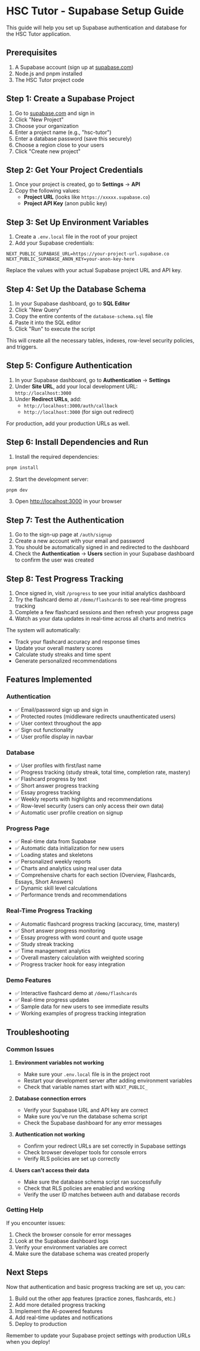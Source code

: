 # HSC Tutor - Supabase Setup Guide

This guide will help you set up Supabase authentication and database for the HSC Tutor application.

## Prerequisites

1. A Supabase account (sign up at [supabase.com](https://supabase.com))
2. Node.js and pnpm installed
3. The HSC Tutor project code

## Step 1: Create a Supabase Project

1. Go to [supabase.com](https://supabase.com) and sign in
2. Click "New Project"
3. Choose your organization
4. Enter a project name (e.g., "hsc-tutor")
5. Enter a database password (save this securely)
6. Choose a region close to your users
7. Click "Create new project"

## Step 2: Get Your Project Credentials

1. Once your project is created, go to **Settings** → **API**
2. Copy the following values:
   - **Project URL** (looks like `https://xxxxx.supabase.co`)
   - **Project API Key** (anon public key)

## Step 3: Set Up Environment Variables

1. Create a `.env.local` file in the root of your project
2. Add your Supabase credentials:

```env
NEXT_PUBLIC_SUPABASE_URL=https://your-project-url.supabase.co
NEXT_PUBLIC_SUPABASE_ANON_KEY=your-anon-key-here
```

Replace the values with your actual Supabase project URL and API key.

## Step 4: Set Up the Database Schema

1. In your Supabase dashboard, go to **SQL Editor**
2. Click "New Query"
3. Copy the entire contents of the `database-schema.sql` file
4. Paste it into the SQL editor
5. Click "Run" to execute the script

This will create all the necessary tables, indexes, row-level security policies, and triggers.

## Step 5: Configure Authentication

1. In your Supabase dashboard, go to **Authentication** → **Settings**
2. Under **Site URL**, add your local development URL: `http://localhost:3000`
3. Under **Redirect URLs**, add:
   - `http://localhost:3000/auth/callback`
   - `http://localhost:3000` (for sign out redirect)

For production, add your production URLs as well.

## Step 6: Install Dependencies and Run

1. Install the required dependencies:
```bash
pnpm install
```

2. Start the development server:
```bash
pnpm dev
```

3. Open [http://localhost:3000](http://localhost:3000) in your browser

## Step 7: Test the Authentication

1. Go to the sign-up page at `/auth/signup`
2. Create a new account with your email and password
3. You should be automatically signed in and redirected to the dashboard
4. Check the **Authentication** → **Users** section in your Supabase dashboard to confirm the user was created

## Step 8: Test Progress Tracking

1. Once signed in, visit `/progress` to see your initial analytics dashboard
2. Try the flashcard demo at `/demo/flashcards` to see real-time progress tracking
3. Complete a few flashcard sessions and then refresh your progress page
4. Watch as your data updates in real-time across all charts and metrics

The system will automatically:
- Track your flashcard accuracy and response times
- Update your overall mastery scores
- Calculate study streaks and time spent
- Generate personalized recommendations

## Features Implemented

### Authentication
- ✅ Email/password sign up and sign in
- ✅ Protected routes (middleware redirects unauthenticated users)
- ✅ User context throughout the app
- ✅ Sign out functionality
- ✅ User profile display in navbar

### Database
- ✅ User profiles with first/last name
- ✅ Progress tracking (study streak, total time, completion rate, mastery)
- ✅ Flashcard progress by text
- ✅ Short answer progress tracking
- ✅ Essay progress tracking
- ✅ Weekly reports with highlights and recommendations
- ✅ Row-level security (users can only access their own data)
- ✅ Automatic user profile creation on signup

### Progress Page
- ✅ Real-time data from Supabase
- ✅ Automatic data initialization for new users  
- ✅ Loading states and skeletons
- ✅ Personalized weekly reports
- ✅ Charts and analytics using real user data
- ✅ Comprehensive charts for each section (Overview, Flashcards, Essays, Short Answers)
- ✅ Dynamic skill level calculations
- ✅ Performance trends and recommendations

### Real-Time Progress Tracking
- ✅ Automatic flashcard progress tracking (accuracy, time, mastery)
- ✅ Short answer progress monitoring
- ✅ Essay progress with word count and quote usage
- ✅ Study streak tracking
- ✅ Time management analytics
- ✅ Overall mastery calculation with weighted scoring
- ✅ Progress tracker hook for easy integration

### Demo Features
- ✅ Interactive flashcard demo at `/demo/flashcards`
- ✅ Real-time progress updates
- ✅ Sample data for new users to see immediate results
- ✅ Working examples of progress tracking integration

## Troubleshooting

### Common Issues

1. **Environment variables not working**
   - Make sure your `.env.local` file is in the project root
   - Restart your development server after adding environment variables
   - Check that variable names start with `NEXT_PUBLIC_`

2. **Database connection errors**
   - Verify your Supabase URL and API key are correct
   - Make sure you've run the database schema script
   - Check the Supabase dashboard for any error messages

3. **Authentication not working**
   - Confirm your redirect URLs are set correctly in Supabase settings
   - Check browser developer tools for console errors
   - Verify RLS policies are set up correctly

4. **Users can't access their data**
   - Make sure the database schema script ran successfully
   - Check that RLS policies are enabled and working
   - Verify the user ID matches between auth and database records

### Getting Help

If you encounter issues:
1. Check the browser console for error messages
2. Look at the Supabase dashboard logs
3. Verify your environment variables are correct
4. Make sure the database schema was created properly

## Next Steps

Now that authentication and basic progress tracking are set up, you can:
1. Build out the other app features (practice zones, flashcards, etc.)
2. Add more detailed progress tracking
3. Implement the AI-powered features
4. Add real-time updates and notifications
5. Deploy to production

Remember to update your Supabase project settings with production URLs when you deploy! 